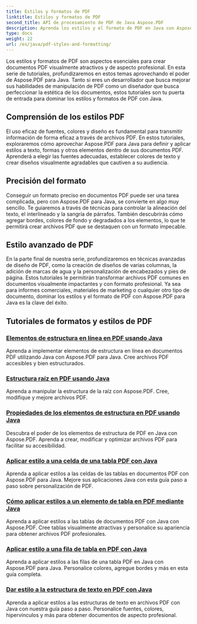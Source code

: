 ```yaml
---
title: Estilos y formatos de PDF
linktitle: Estilos y formatos de PDF
second_title: API de procesamiento de PDF de Java Aspose.PDF
description: Aprenda los estilos y el formato de PDF en Java con Aspose.PDF para Java. Domine la estética y el diseño de PDF para obtener documentos impresionantes.
type: docs
weight: 22
url: /es/java/pdf-styles-and-formatting/
---
```


Los estilos y formatos de PDF son aspectos esenciales para crear documentos PDF visualmente atractivos y de aspecto profesional. En esta serie de tutoriales, profundizaremos en estos temas aprovechando el poder de Aspose.PDF para Java. Tanto si eres un desarrollador que busca mejorar sus habilidades de manipulación de PDF como un diseñador que busca perfeccionar la estética de los documentos, estos tutoriales son tu puerta de entrada para dominar los estilos y formatos de PDF con Java.

## Comprensión de los estilos PDF

El uso eficaz de fuentes, colores y diseño es fundamental para transmitir información de forma eficaz a través de archivos PDF. En estos tutoriales, exploraremos cómo aprovechar Aspose.PDF para Java para definir y aplicar estilos a texto, formas y otros elementos dentro de sus documentos PDF. Aprenderá a elegir las fuentes adecuadas, establecer colores de texto y crear diseños visualmente agradables que cautiven a su audiencia.

## Precisión del formato

Conseguir un formato preciso en documentos PDF puede ser una tarea complicada, pero con Aspose.PDF para Java, se convierte en algo muy sencillo. Te guiaremos a través de técnicas para controlar la alineación del texto, el interlineado y la sangría de párrafos. También descubrirás cómo agregar bordes, colores de fondo y degradados a los elementos, lo que te permitirá crear archivos PDF que se destaquen con un formato impecable.

## Estilo avanzado de PDF

En la parte final de nuestra serie, profundizaremos en técnicas avanzadas de diseño de PDF, como la creación de diseños de varias columnas, la adición de marcas de agua y la personalización de encabezados y pies de página. Estos tutoriales le permitirán transformar archivos PDF comunes en documentos visualmente impactantes y con formato profesional. Ya sea para informes comerciales, materiales de marketing o cualquier otro tipo de documento, dominar los estilos y el formato de PDF con Aspose.PDF para Java es la clave del éxito.

## Tutoriales de formatos y estilos de PDF
### [Elementos de estructura en línea en PDF usando Java](./inline-structure-elements-in-pdf-using-java/)
Aprenda a implementar elementos de estructura en línea en documentos PDF utilizando Java con Aspose.PDF para Java. Cree archivos PDF accesibles y bien estructurados.
### [Estructura raíz en PDF usando Java](./root-structure-in-pdf-using-java/)
Aprenda a manipular la estructura de la raíz con Aspose.PDF. Cree, modifique y mejore archivos PDF.
### [Propiedades de los elementos de estructura en PDF usando Java](./structure-elements-properties-in-pdf-using-java/)
Descubra el poder de los elementos de estructura de PDF en Java con Aspose.PDF. Aprenda a crear, modificar y optimizar archivos PDF para facilitar su accesibilidad.
### [Aplicar estilo a una celda de una tabla PDF con Java](./style-table-cell-in-pdf-using-java/)
Aprenda a aplicar estilos a las celdas de las tablas en documentos PDF con Aspose.PDF para Java. Mejore sus aplicaciones Java con esta guía paso a paso sobre personalización de PDF.
### [Cómo aplicar estilos a un elemento de tabla en PDF mediante Java](./style-table-element-in-pdf-using-java/)
Aprenda a aplicar estilos a las tablas de documentos PDF con Java con Aspose.PDF. Cree tablas visualmente atractivas y personalice su apariencia para obtener archivos PDF profesionales.
### [Aplicar estilo a una fila de tabla en PDF con Java](./style-table-row-in-pdf-using-java/)
Aprenda a aplicar estilos a las filas de una tabla PDF en Java con Aspose.PDF para Java. Personalice colores, agregue bordes y más en esta guía completa.
### [Dar estilo a la estructura de texto en PDF con Java](./style-text-structure-in-pdf-using-java/)
Aprenda a aplicar estilos a las estructuras de texto en archivos PDF con Java con nuestra guía paso a paso. Personalice fuentes, colores, hipervínculos y más para obtener documentos de aspecto profesional.